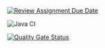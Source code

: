[![Review Assignment Due Date](https://classroom.github.com/assets/deadline-readme-button-22041afd0340ce965d47ae6ef1cefeee28c7c493a6346c4f15d667ab976d596c.svg)](https://classroom.github.com/a/G9QVBaxC)

![Java CI](https://github.com/bhos-qa/lab-4-AsmarSad/actions/workflows/ci.yml/badge.svg)

[![Quality Gate Status](https://sonarcloud.io/api/project_badges/measure?project=bhos-qa_lab-4-AsmarSad&metric=alert_status)](https://sonarcloud.io/summary/new_code?id=bhos-qa_lab-4-AsmarSad)